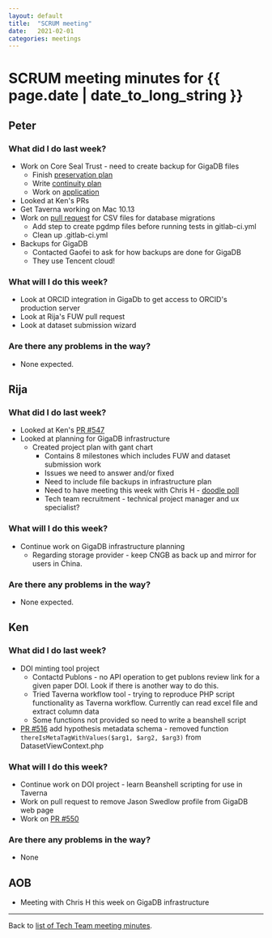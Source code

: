 ```yaml
---
layout: default
title:  "SCRUM meeting"
date:   2021-02-01
categories: meetings
---
```

# SCRUM meeting minutes for {{ page.date | date_to_long_string }}

## Peter

### What did I do last week?
* Work on Core Seal Trust - need to create backup for GigaDB files
    * Finish [preservation plan](https://docs.google.com/document/d/1j0sbrcP3vEn-7uEHCI5EihfWDm7K1IBwlsCVzeQNWOw)
    * Write [continuity plan](https://docs.google.com/document/d/1Tzcg-Q8Isl0UzxFSYU1DlSH3hUmeFTWi8SqNdWKvwpM)
    * Work on [application](https://docs.google.com/document/d/1eRT8mcAarxFabXXCTAHrfrN71golZBMK-_0YJJ6fUSo)
* Looked at Ken's PRs
* Get Taverna working on Mac 10.13
* Work on [pull request](https://github.com/gigascience/gigadb-website/pull/548) for CSV files for database migrations
    * Add step to create pgdmp files before running tests in gitlab-ci.yml
    * Clean up .gitlab-ci.yml
* Backups for GigaDB
    * Contacted Gaofei to ask for how backups are done for GigaDB
    * They use Tencent cloud!

### What will I do this week?
* Look at ORCID integration in GigaDb to get access to ORCID's production server
* Look at Rija's FUW pull request
* Look at dataset submission wizard


### Are there any problems in the way?
* None expected.


## Rija

### What did I do last week?
* Looked at Ken's [PR #547](https://github.com/gigascience/gigadb-website/pull/547)
* Looked at planning for GigaDB infrastructure
  * Created project plan with gant chart
    * Contains 8 milestones which includes FUW and dataset submission work
    * Issues we need to answer and/or fixed
    * Need to include file backups in infrastructure plan
    * Need to have meeting this week with Chris H - [doodle poll](https://doodle.com/poll/swheenimx2wbsfys?utm_source=poll&utm_medium=link)
    * Tech team recruitment - technical project manager and ux specialist?

### What will I do this week?
* Continue work on GigaDB infrastructure planning
    * Regarding storage provider - keep CNGB as back up and mirror for users in
      China.

### Are there any problems in the way?
* None expected.

## Ken

### What did I do last week?
* DOI minting tool project
    * Contactd Publons - no API operation to get publons review link for a given 
      paper DOI. Look if there is another way to do this.
    * Tried Taverna workflow tool - trying to reproduce PHP script functionality 
      as Taverna workflow. Currently can read excel file and extract column data
    * Some functions not provided so need to write a beanshell script
* [PR #516](https://github.com/gigascience/gigadb-website/pull/516) add 
  hypothesis metadata schema - removed function `thereIsMetaTagWithValues($arg1, $arg2, $arg3)` 
  from DatasetViewContext.php

### What will I do this week?
* Continue work on DOI project - learn Beanshell scripting for use in Taverna
* Work on pull request to remove Jason Swedlow profile from GigaDB web page
* Work on [PR #550](https://github.com/gigascience/gigadb-website/pull/550)

### Are there any problems in the way?
* None

## AOB

* Meeting with Chris H this week on GigaDB infrastructure

<hr>

Back to [list of Tech Team meeting minutes][scrum-meetings].

[scrum-meetings]: /techteam/index.html
